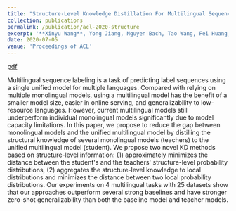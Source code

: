 ```yaml
---
title: "Structure-Level Knowledge Distillation For Multilingual Sequence Labeling"
collection: publications
permalink: /publication/acl-2020-structure
excerpt: '**Xinyu Wang**, Yong Jiang, Nguyen Bach, Tao Wang, Fei Huang,  Kewei Tu.'
date: 2020-07-05
venue: 'Proceedings of ACL'
---
```


<!-- [pdf](https://arxiv.org/pdf/1906.07880.pdf)
[code](https://github.com/wangxinyu0922/Second_Order_SDP)
[bibtex](https://www.aclweb.org/anthology/P19-1454.bib) -->
[pdf](https://arxiv.org/pdf/2004.03846.pdf)

Multilingual sequence labeling is a task of predicting label sequences using a single unified model for multiple languages. Compared with relying on multiple monolingual models, using a multilingual model has the benefit of a smaller model size, easier in online serving, and generalizability to low-resource languages. However, current multilingual models still underperform individual monolingual models significantly due to model capacity limitations. In this paper, we propose to reduce the gap between monolingual models and the unified multilingual model by distilling the structural knowledge of several monolingual models (teachers) to the unified multilingual model (student). We propose two novel KD methods based on structure-level information: (1) approximately minimizes the distance between the student's and the teachers' structure-level probability distributions, (2) aggregates the structure-level knowledge to local distributions and minimizes the distance between two local probability distributions. Our experiments on 4 multilingual tasks with 25 datasets show that our approaches outperform several strong baselines and have stronger zero-shot generalizability than both the baseline model and teacher models.